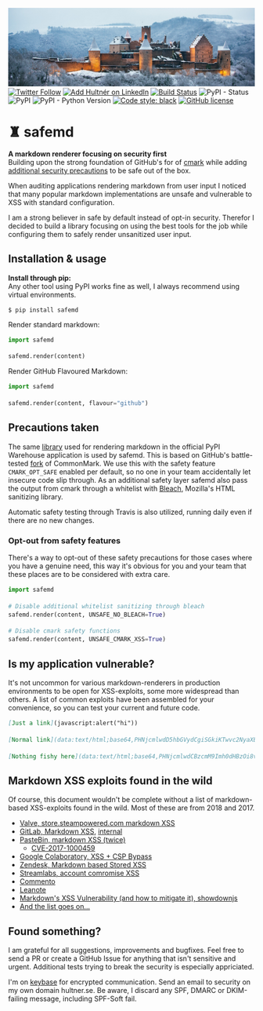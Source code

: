 ![safemd](resources/castle_wide.jpg) 
[![Twitter Follow](https://img.shields.io/twitter/follow/ahultner.svg?style=social&label=Follow)](https://www.linkedin.com/in/hultner/)
[![Add Hultnér on LinkedIn](https://img.shields.io/badge/linkedin-hultner-blue.svg)](https://twitter.com/ahultner)
[![Build Status](https://travis-ci.org/Hultner/safemd.svg?branch=master)](https://travis-ci.org/Hultner/safemd)
![PyPI - Status](https://img.shields.io/pypi/status/safemd.svg)
![PyPI](https://img.shields.io/pypi/v/safemd.svg)
![PyPI - Python Version](https://img.shields.io/pypi/pyversions/safemd.svg)
[![Code style: black](https://img.shields.io/badge/code%20style-black-000000.svg)](https://github.com/ambv/black)
[![GitHub license](https://img.shields.io/github/license/Hultner/safemd.svg)](https://github.com/Hultner/safemd/blob/master/LICENSE)
<!--[![Codacy Badge](https://api.codacy.com/project/badge/Grade/21872a9d5f154750b457e6207a83298d)](https://www.codacy.com/app/Hultner/safemd?utm_source=github.com&amp;utm_medium=referral&amp;utm_content=Hultner/safemd&amp;utm_campaign=Badge_Grade)
[![Codacy Badge](https://api.codacy.com/project/badge/Coverage/21872a9d5f154750b457e6207a83298d)](https://www.codacy.com/app/Hultner/safemd?utm_source=github.com&amp;utm_medium=referral&amp;utm_content=Hultner/safemd&amp;utm_campaign=Badge_Coverage)-->
# ♜ safemd
**A markdown renderer focusing on security first**  
Building upon the strong foundation of GitHub's for of [cmark] while adding 
[additional security precautions](#precautions-taken) to be safe out of the box. 

When auditing applications rendering markdown from user input I noticed that
many popular markdown implementations are unsafe and vulnerable to XSS with
standard configuration. 

I am a strong believer in safe by default instead of opt-in security. Therefor 
I decided to build a library focusing on using the best tools for the job while
configuring them to safely render unsanitized user input. 

## Installation & usage
**Install through pip:**  
Any other tool using PyPI works fine as well, I always recommend using virtual
environments.
```shell
$ pip install safemd
```

Render standard markdown:
```python
import safemd

safemd.render(content)
```

Render GitHub Flavoured Markdown:
```python
import safemd

safemd.render(content, flavour="github")
```

## Precautions taken
The same [library][cmarkgfm] used for rendering markdown in the official PyPI 
Warehouse application is used by safemd. This is based on GitHub's 
battle-tested [fork][cmark] of CommonMark. We use this with the safety feature 
`CMARK_OPT_SAFE` enabled per default, so no one in your team accidentally let
insecure code slip through. As an additional safety layer safemd also pass the
output from cmark through a whitelist with [Bleach], Mozilla's HTML sanitizing
library. 

Automatic safety testing through Travis is also utilized, running daily even if
there are no new changes.

### Opt-out from safety features
There's a way to opt-out of these safety precautions for those cases where you 
have a genuine need, this way it's obvious for you and your team that these
places are to be considered with extra care.
```python
import safemd

# Disable additional whitelist sanitizing through bleach
safemd.render(content, UNSAFE_NO_BLEACH=True)

# Disable cmark safety functions
safemd.render(content, UNSAFE_CMARK_XSS=True)

```

## Is my application vulnerable? 
It's not uncommon for various markdown-renderers in production environments to
be open for XSS-exploits, some more widespread than others. A list of common
exploits have been assembled for your convenience, so you can test your current
and future code.
```md
[Just a link](javascript:alert("hi"))

[Normal link](data:text/html;base64,PHNjcmlwdD5hbGVydCgiSGkiKTwvc2NyaXB0Pgo=) 

[Nothing fishy here](data:text/html;base64,PHNjcmlwdCBzcmM9Imh0dHBzOi8vZ2lzdGNkbi5naXRoYWNrLmNvbS9IdWx0bmVyL2JjMDIzOGJkOWIxZDI4M2JhMWM5NDczZjU0M2ZmZjc4L3Jhdy9kM2U5YWFkYTdlMGRlNzFkNmNlYTY1MDVmMTljZGE2NjE1MmE0MDFlL2hpLmpzIiBpbnRlZ3JpdHk9InNoYTM4NC0yaGZ6aFlkelB1SGd0S1E2Vk96UGlNbEN2Nzl3WDM1NzdxTDR3eWpmNWhMYkEvcW1BZHhCbXdxNGl6YXRwRy93IiBjcm9zc29yaWdpbj0iYW5vbnltb3VzIj48L3NjcmlwdD4=)
```

## Markdown XSS exploits found in the wild
Of course, this document wouldn't be complete without a list of markdown-based
XSS-exploits found in the wild. Most of these are from 2018 and 2017.
- [Valve, store.steampowered.com markdown XSS](https://hackerone.com/reports/313250)
- [GitLab, Markdown XSS](https://hackerone.com/reports/270999), [internal](https://about.gitlab.com/2017/10/17/gitlab-10-dot-0-dot-4-security-release/)
- [PasteBin, markdown XSS (twice)](https://medium.com/@Nhoya/xss-in-pastebin-com-via-unsanitized-output-e216190b7949)
  - [CVE-2017-1000459](https://www.cvedetails.com/cve/CVE-2017-1000459/)
- [Google Colaboratory, XSS + CSP Bypass](https://blog.bentkowski.info/2018/06/xss-in-google-colaboratory-csp-bypass.html)
- [Zendesk, Markdown based Stored XSS](https://blog.0daylabs.com/2016/02/15/stored-xss-on-zendesk/)
- [Streamlabs, account comromise XSS](https://blog.rockhouse.ga/2017/12/31/streamlabs-stored-xss-in-donation-page-leading-to-account-compromise-and-my-first-reward/)
- [Commento](https://github.com/adtac/commento-ce/issues/154)
- [Leanote](https://github.com/leanote/leanote/issues/719)
- [Markdown's XSS Vulnerability (and how to mitigate it), showdownjs](https://github.com/showdownjs/showdown/wiki/Markdown%27s-XSS-Vulnerability-%28and-how-to-mitigate-it%29)
- [And the list goes on…](https://www.google.com/search?q=markdown+xss)

## Found something?
I am grateful for all suggestions, improvements and bugfixes. Feel free to send
a PR or create a GitHub Issue for anything that isn't sensitive and urgent.
Additional tests trying to break the security is especially appriciated.

I'm on [keybase](https://keybase.io/encrypt#hultner) for encrypted communication. 
Send an email to security on my own domain hultner.se. Be aware, I discard any
SPF, DMARC or DKIM-failing message, including SPF-Soft fail.


[cmark]: https://github.com/github/cmark-gfm
[cmarkgfm]: https://github.com/theacodes/cmarkgfm
[Bleach]: https://github.com/mozilla/bleach
